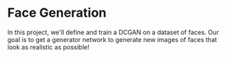 # Face Generation

In this project, we'll define and train a DCGAN on a dataset of faces. Our goal is to get a generator network to generate new images of faces that look as realistic as possible!
